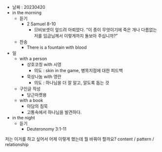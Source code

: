 - 날짜 : 20230420
- in the morning
	- 듣기
		- 2 Samuel 8-10
			- 므비보셋이 엎드려 아뢰었다. “이 종이 무엇이기에 죽은 개나 다름없는 저를 임금님께서 이렇게까지 돌보아 주십니까?” 
	- 찬송
		- There is a fountain with blood
- 일
	- with a person
		- 상호코칭 with 시영
			- 의도 : skin in the game, 병목지점에 대한 피드백
		- 묵상나눔 with 영란
			- 의도 : 하나님을 더 잘 알고, 알도록 돕는 것
	- 구인글 작성
		- 당근마켓용
	- with a book
		- 아담의 침묵
		- 고통속에서 하나님을 발견하다. 
- in the night
	- 듣기
		- Deuteronomy 3:1-11






저는 이거를 하고 싶어서 어제 이렇게 했는데 뭘 바꿔야 할까요?
content / pattern / relationship